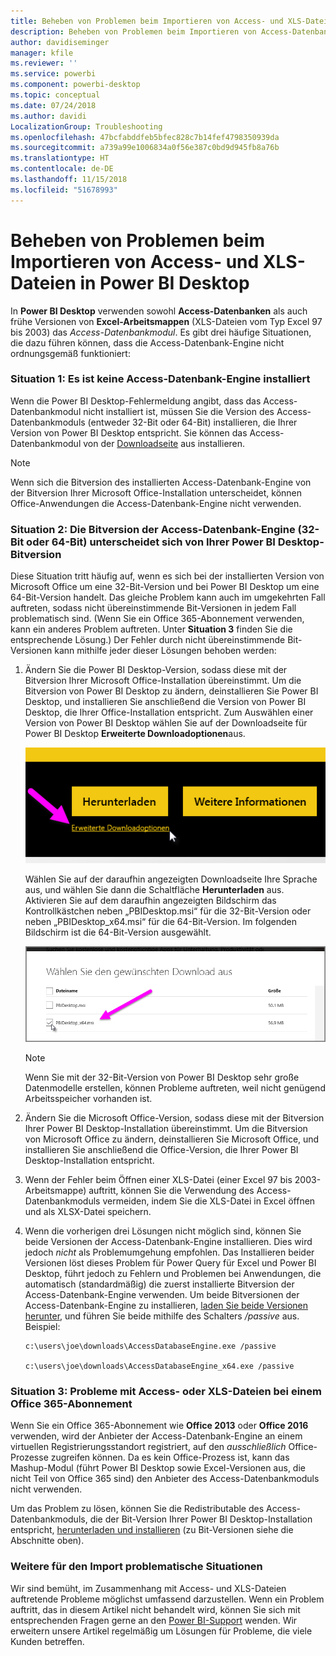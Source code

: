 ```yaml
---
title: Beheben von Problemen beim Importieren von Access- und XLS-Dateien in Power BI Desktop
description: Beheben von Problemen beim Importieren von Access-Datenbanken und XLS-Tabellen in Power BI Desktop und Power Query
author: davidiseminger
manager: kfile
ms.reviewer: ''
ms.service: powerbi
ms.component: powerbi-desktop
ms.topic: conceptual
ms.date: 07/24/2018
ms.author: davidi
LocalizationGroup: Troubleshooting
ms.openlocfilehash: 47bcfabddfeb5bfec828c7b14fef4798350939da
ms.sourcegitcommit: a739a99e1006834a0f56e387c0bd9d945fb8a76b
ms.translationtype: HT
ms.contentlocale: de-DE
ms.lasthandoff: 11/15/2018
ms.locfileid: "51678993"
---
```

# <a name="resolve-issues-importing-access-and-xls-files-in-power-bi-desktop"></a>Beheben von Problemen beim Importieren von Access- und XLS-Dateien in Power BI Desktop
In **Power BI Desktop** verwenden sowohl **Access-Datenbanken** als auch frühe Versionen von **Excel-Arbeitsmappen** (XLS-Dateien vom Typ Excel 97 bis 2003) das *Access-Datenbankmodul*. Es gibt drei häufige Situationen, die dazu führen können, dass die Access-Datenbank-Engine nicht ordnungsgemäß funktioniert:

### <a name="situation-1-no-access-database-engine-installed"></a>Situation 1: Es ist keine Access-Datenbank-Engine installiert
Wenn die Power BI Desktop-Fehlermeldung angibt, dass das Access-Datenbankmodul nicht installiert ist, müssen Sie die Version des Access-Datenbankmoduls (entweder 32-Bit oder 64-Bit) installieren, die Ihrer Version von Power BI Desktop entspricht. Sie können das Access-Datenbankmodul von der [Downloadseite](http://www.microsoft.com/download/details.aspx?id=13255) aus installieren.

>[!NOTE]
>Wenn sich die Bitversion des installierten Access-Datenbank-Engine von der Bitversion Ihrer Microsoft Office-Installation unterscheidet, können Office-Anwendungen die Access-Datenbank-Engine nicht verwenden.

### <a name="situation-2-the-access-database-engine-bit-version-32-bit-or-64-bit-is-different-from-your-power-bi-desktop-bit-version"></a>Situation 2: Die Bitversion der Access-Datenbank-Engine (32-Bit oder 64-Bit) unterscheidet sich von Ihrer Power BI Desktop-Bitversion
Diese Situation tritt häufig auf, wenn es sich bei der installierten Version von Microsoft Office um eine 32-Bit-Version und bei Power BI Desktop um eine 64-Bit-Version handelt. Das gleiche Problem kann auch im umgekehrten Fall auftreten, sodass nicht übereinstimmende Bit-Versionen in jedem Fall problematisch sind. (Wenn Sie ein Office 365-Abonnement verwenden, kann ein anderes Problem auftreten. Unter **Situation 3** finden Sie die entsprechende Lösung.) Der Fehler durch nicht übereinstimmende Bit-Versionen kann mithilfe jeder dieser Lösungen behoben werden:

1. Ändern Sie die Power BI Desktop-Version, sodass diese mit der Bitversion Ihrer Microsoft Office-Installation übereinstimmt. Um die Bitversion von Power BI Desktop zu ändern, deinstallieren Sie Power BI Desktop, und installieren Sie anschließend die Version von Power BI Desktop, die Ihrer Office-Installation entspricht. Zum Auswählen einer Version von Power BI Desktop wählen Sie auf der Downloadseite für Power BI Desktop **Erweiterte Downloadoptionen**aus.
   
   ![](media/desktop-access-database-errors/desktop-access-errors-1.png)
   
   Wählen Sie auf der daraufhin angezeigten Downloadseite Ihre Sprache aus, und wählen Sie dann die Schaltfläche **Herunterladen** aus. Aktivieren Sie auf dem daraufhin angezeigten Bildschirm das Kontrollkästchen neben „PBIDesktop.msi“ für die 32-Bit-Version oder neben „PBIDesktop_x64.msi“ für die 64-Bit-Version. Im folgenden Bildschirm ist die 64-Bit-Version ausgewählt.
   
   ![](media/desktop-access-database-errors/desktop-access-errors-2.png)
   
   >[!NOTE]
   >Wenn Sie mit der 32-Bit-Version von Power BI Desktop sehr große Datenmodelle erstellen, können Probleme auftreten, weil nicht genügend Arbeitsspeicher vorhanden ist.
2. Ändern Sie die Microsoft Office-Version, sodass diese mit der Bitversion Ihrer Power BI Desktop-Installation übereinstimmt. Um die Bitversion von Microsoft Office zu ändern, deinstallieren Sie Microsoft Office, und installieren Sie anschließend die Office-Version, die Ihrer Power BI Desktop-Installation entspricht.
3. Wenn der Fehler beim Öffnen einer XLS-Datei (einer Excel 97 bis 2003-Arbeitsmappe) auftritt, können Sie die Verwendung des Access-Datenbankmoduls vermeiden, indem Sie die XLS-Datei in Excel öffnen und als XLSX-Datei speichern.
4. Wenn die vorherigen drei Lösungen nicht möglich sind, können Sie beide Versionen der Access-Datenbank-Engine installieren. Dies wird jedoch *nicht* als Problemumgehung empfohlen. Das Installieren beider Versionen löst dieses Problem für Power Query für Excel und Power BI Desktop, führt jedoch zu Fehlern und Problemen bei Anwendungen, die automatisch (standardmäßig) die zuerst installierte Bitversion der Access-Datenbank-Engine verwenden. Um beide Bitversionen der Access-Datenbank-Engine zu installieren, [laden Sie beide Versionen herunter](http://www.microsoft.com/download/details.aspx?id=13255), und führen Sie beide mithilfe des Schalters */passive* aus. Beispiel:
   
       c:\users\joe\downloads\AccessDatabaseEngine.exe /passive
   
       c:\users\joe\downloads\AccessDatabaseEngine_x64.exe /passive

### <a name="situation-3-trouble-using-access-or-xls-files-with-an-office-365-subscription"></a>Situation 3: Probleme mit Access- oder XLS-Dateien bei einem Office 365-Abonnement
Wenn Sie ein Office 365-Abonnement wie **Office 2013** oder **Office 2016** verwenden, wird der Anbieter der Access-Datenbank-Engine an einem virtuellen Registrierungsstandort registriert, auf den *ausschließlich* Office-Prozesse zugreifen können. Da es kein Office-Prozess ist, kann das Mashup-Modul (führt Power BI Desktop sowie Excel-Versionen aus, die nicht Teil von Office 365 sind) den Anbieter des Access-Datenbankmoduls nicht verwenden.

Um das Problem zu lösen, können Sie die Redistributable des Access-Datenbankmoduls, die der Bit-Version Ihrer Power BI Desktop-Installation entspricht, [herunterladen und installieren](http://www.microsoft.com/download/details.aspx?id=13255) (zu Bit-Versionen siehe die Abschnitte oben).

### <a name="other-situations-that-cause-import-issues"></a>Weitere für den Import problematische Situationen
Wir sind bemüht, im Zusammenhang mit Access- und XLS-Dateien auftretende Probleme möglichst umfassend darzustellen. Wenn ein Problem auftritt, das in diesem Artikel nicht behandelt wird, können Sie sich mit entsprechenden Fragen gerne an den [Power BI-Support](https://powerbi.microsoft.com/support/) wenden. Wir erweitern unsere Artikel regelmäßig um Lösungen für Probleme, die viele Kunden betreffen.

